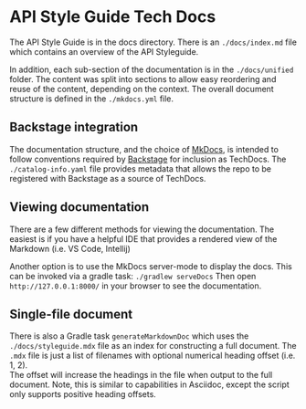 # API Style Guide Tech Docs

The API Style Guide is in the docs directory.
There is an `./docs/index.md` file which contains an overview of the API Styleguide.

In addition, each sub-section of the documentation is in the `./docs/unified` folder.
The content was split into sections to allow easy reordering and reuse of the content, depending on the context.
The overall document structure is defined in the `./mkdocs.yml` file.

## Backstage integration

The documentation structure, and the choice of [MkDocs](https://mkdocs.org), is intended to follow conventions required by [Backstage](https://backstage.io) for inclusion as TechDocs.
The `./catalog-info.yaml` file provides metadata that allows the repo to be registered with Backstage as a source of TechDocs.

## Viewing documentation

There are a few different methods for viewing the documentation.
The easiest is if you have a helpful IDE that provides a rendered view of the Markdown (i.e. VS Code, Intellij)

Another option is to use the MkDocs server-mode to display the docs.
This can be invoked via a gradle task: `./gradlew serveDocs`
Then open `http://127.0.0.1:8000/` in your browser to see the documentation.

## Single-file document

There is also a Gradle task `generateMarkdownDoc` which uses the `./docs/styleguide.mdx` file as an index for constructing a full document.
The `.mdx` file is just a list of filenames with optional numerical heading offset (i.e. 1, 2).  
The offset will increase the headings in the file when output to the full document.
Note, this is similar to capabilities in Asciidoc, except the script only supports positive heading offsets.
